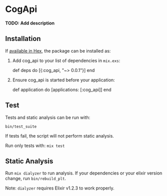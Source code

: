 # CogApi

**TODO: Add description**

## Installation

If [available in Hex](https://hex.pm/docs/publish), the package can be installed as:

  1. Add cog_api to your list of dependencies in `mix.exs`:

        def deps do
          [{:cog_api, "~> 0.0.1"}]
        end

  2. Ensure cog_api is started before your application:

        def application do
          [applications: [:cog_api]]
        end

## Test

Tests and static analysis can be run with:

```
bin/test_suite
```

If tests fail, the script will not perform static analysis.

Run only tests with: `mix test`

## Static Analysis

Run `mix dialyzer` to run analysis. If your dependencies or your elixir version
change, run `bin/rebuild_plt`.

Note: `dialyzer` requires Elixir v1.2.3 to work properly.
